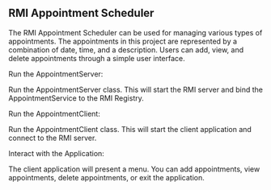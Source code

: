 ## RMI Appointment Scheduler
 The RMI Appointment Scheduler can be used for managing various types of appointments. The appointments in this project are represented by a combination of date, time, and a description. Users can add, view, and delete appointments through a simple user interface.


Run the AppointmentServer:

Run the AppointmentServer class. This will start the RMI server and bind the AppointmentService to the RMI Registry.


Run the AppointmentClient:

Run the AppointmentClient class. This will start the client application and connect to the RMI server.


Interact with the Application:

The client application will present a menu. You can add appointments, view appointments, delete appointments, or exit the application.
